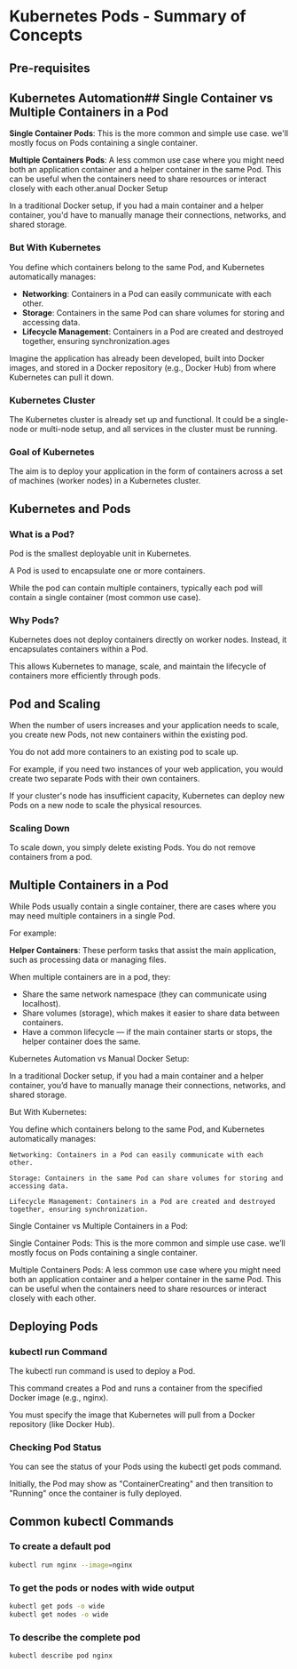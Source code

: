 # Kubernetes Pods - Summary of Concepts

## Pre-requisites

## Kubernetes Automation## Single Container vs Multiple Containers in a Pod

**Single Container Pods**: This is the more common and simple use case. we'll mostly focus on Pods containing a single container.

**Multiple Containers Pods**: A less common use case where you might need both an application container and a helper container in the same Pod. This can be useful when the containers need to share resources or interact closely with each other.anual Docker Setup

In a traditional Docker setup, if you had a main container and a helper container, you'd have to manually manage their connections, networks, and shared storage.

### But With Kubernetes

You define which containers belong to the same Pod, and Kubernetes automatically manages:

- **Networking**: Containers in a Pod can easily communicate with each other.
- **Storage**: Containers in the same Pod can share volumes for storing and accessing data.
- **Lifecycle Management**: Containers in a Pod are created and destroyed together, ensuring synchronization.ages

Imagine the application has already been developed, built into Docker images, and stored in a Docker repository (e.g., Docker Hub) from where Kubernetes can pull it down.

### Kubernetes Cluster

The Kubernetes cluster is already set up and functional. It could be a single-node or multi-node setup, and all services in the cluster must be running.

### Goal of Kubernetes

The aim is to deploy your application in the form of containers across a set of machines (worker nodes) in a Kubernetes cluster.

## Kubernetes and Pods

### What is a Pod?

Pod is the smallest deployable unit in Kubernetes.

A Pod is used to encapsulate one or more containers.

While the pod can contain multiple containers, typically each pod will contain a single container (most common use case).

### Why Pods?

Kubernetes does not deploy containers directly on worker nodes. Instead, it encapsulates containers within a Pod.

This allows Kubernetes to manage, scale, and maintain the lifecycle of containers more efficiently through pods.

## Pod and Scaling

When the number of users increases and your application needs to scale, you create new Pods, not new containers within the existing pod.

You do not add more containers to an existing pod to scale up.

For example, if you need two instances of your web application, you would create two separate Pods with their own containers.

If your cluster's node has insufficient capacity, Kubernetes can deploy new Pods on a new node to scale the physical resources.

### Scaling Down

To scale down, you simply delete existing Pods. You do not remove containers from a pod.

## Multiple Containers in a Pod

While Pods usually contain a single container, there are cases where you may need multiple containers in a single Pod.

For example:

**Helper Containers**: These perform tasks that assist the main application, such as processing data or managing files.

When multiple containers are in a pod, they:

- Share the same network namespace (they can communicate using localhost).
- Share volumes (storage), which makes it easier to share data between containers.
- Have a common lifecycle — if the main container starts or stops, the helper container does the same.

Kubernetes Automation vs Manual Docker Setup:

In a traditional Docker setup, if you had a main container and a helper container, you’d have to manually manage their connections, networks, and shared storage.

But With Kubernetes:

You define which containers belong to the same Pod, and Kubernetes automatically manages:

    Networking: Containers in a Pod can easily communicate with each other.

    Storage: Containers in the same Pod can share volumes for storing and accessing data.

    Lifecycle Management: Containers in a Pod are created and destroyed together, ensuring synchronization.

Single Container vs Multiple Containers in a Pod:

Single Container Pods: This is the more common and simple use case. we’ll mostly focus on Pods containing a single container.

Multiple Containers Pods: A less common use case where you might need both an application container and a helper container in the same Pod. This can be useful when the containers need to share resources or interact closely with each other.

## Deploying Pods

### kubectl run Command

The kubectl run command is used to deploy a Pod.

This command creates a Pod and runs a container from the specified Docker image (e.g., nginx).

You must specify the image that Kubernetes will pull from a Docker repository (like Docker Hub).

### Checking Pod Status

You can see the status of your Pods using the kubectl get pods command.

Initially, the Pod may show as "ContainerCreating" and then transition to "Running" once the container is fully deployed.

## Common kubectl Commands

### To create a default pod

```bash
kubectl run nginx --image=nginx
```

### To get the pods or nodes with wide output

```bash
kubectl get pods -o wide
kubectl get nodes -o wide
```

### To describe the complete pod

```bash
kubectl describe pod nginx
```

